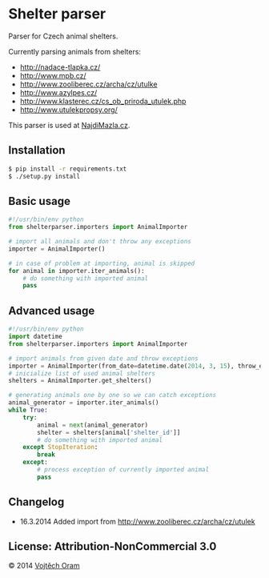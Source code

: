 # Shelter parser

Parser for Czech animal shelters.

Currently parsing animals from shelters:
- http://nadace-tlapka.cz/
- http://www.mpb.cz/
- http://www.zooliberec.cz/archa/cz/utulke
- http://www.azylpes.cz/
- http://www.klasterec.cz/cs_ob_priroda_utulek.php
- http://www.utulekpropsy.org/

This parser is used at [NajdiMazla.cz](http://najdimazla.cz).

## Installation

```bash
$ pip install -r requirements.txt
$ ./setup.py install
```

## Basic usage

```python
#!/usr/bin/env python
from shelterparser.importers import AnimalImporter

# import all animals and don't throw any exceptions
importer = AnimalImporter()

# in case of problem at importing, animal is skipped
for animal in importer.iter_animals():
    # do something with imported animal
    pass
```

## Advanced usage

```python
#!/usr/bin/env python
import datetime
from shelterparser.importers import AnimalImporter

# import animals from given date and throw exceptions
importer = AnimalImporter(from_date=datetime.date(2014, 3, 15), throw_exceptions=True)
# inicialize list of used animal shelters
shelters = AnimalImporter.get_shelters()

# generating animals one by one so we can catch exceptions
animal_generator = importer.iter_animals()
while True:
    try:
        animal = next(animal_generator)
        shelter = shelters[animal['shelter_id']]
        # do something with imported animal
    except StopIteration:
        break
    except:
        # process exception of currently imported animal
        pass
```

## Changelog

- 16.3.2014 Added import from http://www.zooliberec.cz/archa/cz/utulek

## License: Attribution-NonCommercial 3.0

© 2014 [Vojtěch Oram](http://vojtechoram.cz)
